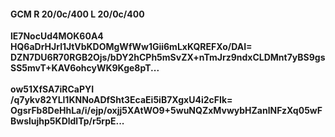 #### GCM R 20/0c/400 L 20/0c/400
**lE7NocUd4MOK60A4**<br/>**HQ6aDrHJrl1JtVbKDOMgWfWw1Gii6mLxKQREFXo/DAI=**<br/>**DZN7DU6R70RGB2Ojs/bDY2hCPh5mSvZX+nTmJrz9ndxCLDMnt7yBS9gsSS5mvT+KAV6ohcyWK9Kge8pT...**<br/><br/>
**ow51XfSA7iRCaPYI**<br/>**/q7ykv82YLl1KNNoADfSht3EcaEi5iB7XgxU4i2cFIk=**<br/>**OgsrFb8DeHhLa/i/ejp/oxjj5XAtWO9+5wuNQZxMvwybHZanlNFzXq05wFBwslujhp5KDldlTp/r5rpE...**